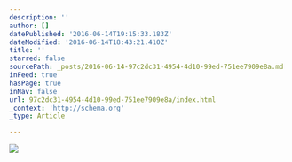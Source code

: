 ```yaml
---
description: ''
author: []
datePublished: '2016-06-14T19:15:33.183Z'
dateModified: '2016-06-14T18:43:21.410Z'
title: ''
starred: false
sourcePath: _posts/2016-06-14-97c2dc31-4954-4d10-99ed-751ee7909e8a.md
inFeed: true
hasPage: true
inNav: false
url: 97c2dc31-4954-4d10-99ed-751ee7909e8a/index.html
_context: 'http://schema.org'
_type: Article

---
```

![](https://the-grid-user-content.s3-us-west-2.amazonaws.com/1b29eae0-feed-4264-afed-746294744b23.jpg)